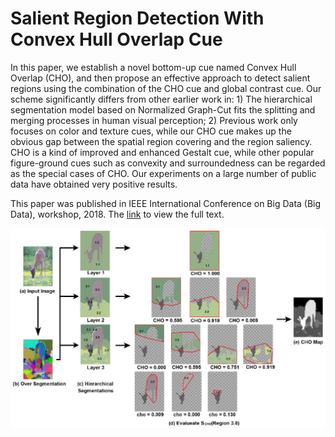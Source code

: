 # Salient Region Detection With Convex Hull Overlap Cue

In this paper, we establish a novel bottom-up cue named Convex Hull Overlap (CHO), and then propose an effective approach to detect salient regions using the combination of the CHO cue and global contrast cue. Our scheme significantly differs from other earlier work in: 1) The hierarchical segmentation model based on Normalized Graph-Cut fits the splitting and merging processes in human visual perception; 2) Previous work only focuses on color and texture cues, while our CHO cue makes up the obvious gap between the spatial region covering and the region saliency. CHO is a kind of improved and enhanced Gestalt cue, while other popular figure-ground cues such as convexity and surroundedness can be regarded as the special cases of CHO. Our experiments on a large number of public data have obtained very positive results.

This paper was published in IEEE International Conference on Big Data (Big Data), workshop, 2018. The [link](https://ieeexplore.ieee.org/document/8622033) to view the full text.

![](BigData18.png)